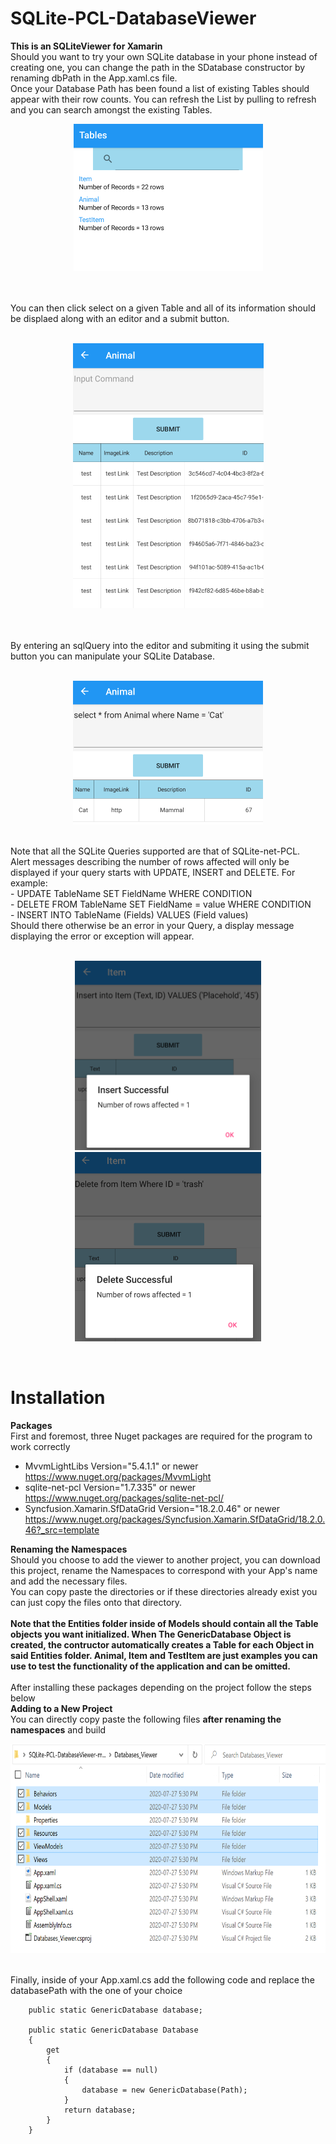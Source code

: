 # SQLite-PCL-DatabaseViewer
**This is an SQLiteViewer for Xamarin** <br />
Should you want to try your own SQLite database in your phone instead of creating one, you can change the path in the SDatabase constructor by renaming dbPath in the App.xaml.cs file.<br />
Once your Database Path has been found a list of existing Tables should appear with their row counts. You can refresh the List by pulling to refresh and you can search amongst the existing Tables. <br />
<p align="center">
<img src="Images/ListOfTables.png" width = "303" height = "235">
</p>
<br />
<br />
You can then click select on a given Table and all of its information should be displaed along with an editor and a submit button. <br/> <br />
<p align="center">
<img src="Images/ExampleAnimalTable.png" width = "305" height = "424">
</p>
<br />
<br />
By entering an sqlQuery into the editor and submiting it using the submit button you can manipulate your SQLite Database. <br /> <br />
<p align="center">
<img src="Images/ExampleCatSearch.png" width = "304" height = "230">
</p>
<br />
Note that all the SQLite Queries supported are that of SQLite-net-PCL. <br />
Alert messages describing the number of rows affected will only be displayed if your query starts with UPDATE, INSERT and DELETE. For example:<br />
- UPDATE TableName SET FieldName WHERE CONDITION <br />
- DELETE FROM TableName SET FieldName = value WHERE CONDITION <br />
- INSERT INTO TableName (Fields) VALUES (Field values) <br />
Should there otherwise be an error in your Query, a display message displaying the error or exception will appear. <br /> <br />
<p align = "center">
  <img src="Images/InsertExample.png" width = "298" height = "303"> <img src="Images/ExampleDelete.png" width = "298" height = "303">
</p>
<br />

# Installation <br />
**Packages** <br />
First and foremost, three Nuget packages are required for the program to work correctly <br />
- MvvmLightLibs Version="5.4.1.1" or newer https://www.nuget.org/packages/MvvmLight
- sqlite-net-pcl Version="1.7.335" or newer https://www.nuget.org/packages/sqlite-net-pcl/
- Syncfusion.Xamarin.SfDataGrid Version="18.2.0.46" or newer  https://www.nuget.org/packages/Syncfusion.Xamarin.SfDataGrid/18.2.0.46?_src=template<br />

**Renaming the Namespaces** <br />
Should you choose to add the viewer to another project, you can download this project, rename the Namespaces to correspond with your App's name and add the necessary files.<br /> 
You can copy paste the directories or if these directories already exist you can just copy the files onto that directory. <br />
<br />
**Note that the Entities folder inside of Models should contain all the Table objects you want initialized. When The GenericDatabase Object is created, the contructor automatically creates a Table for each Object in said Entities folder. Animal, Item and TestItem are just examples you can use to test the functionality of the application and can be omitted.** <br />
<br />
After installing these packages depending on the project follow the steps below <br />
**Adding to a New Project**<br />
You can directly copy paste the following files **after renaming the namespaces** and build
<p align="center">
  <img src="Images/FilesForCleanProject.png" width = "705" height = "335">
</p>
<br />
Finally, inside of your App.xaml.cs add the following code and replace the databasePath with the one of your choice <br />
        
        public static GenericDatabase database;
        
        public static GenericDatabase Database
        {
            get
            {
                if (database == null)
                {
                    database = new GenericDatabase(Path);
                }
                return database;
            }
        }
